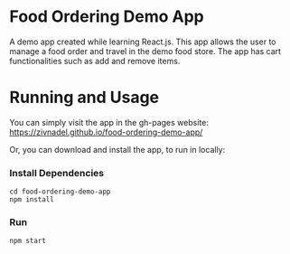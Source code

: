 # Food Ordering Demo App

A demo app created while learning React.js.
This app allows the user to manage a food order and travel in the demo food store. The app has cart functionalities such as add and remove items.

# Running and Usage

You can simply visit the app in the gh-pages website:
https://zivnadel.github.io/food-ordering-demo-app/

Or, you can download and install the app, to run in locally:

### Install Dependencies
```
cd food-ordering-demo-app
npm install
```
### Run
```
npm start
```
